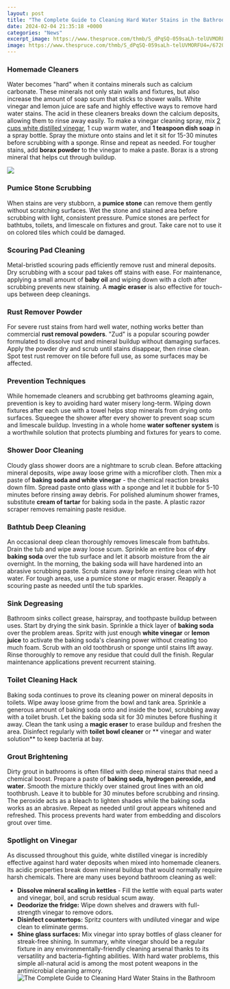 ```yaml
---
layout: post
title: "The Complete Guide to Cleaning Hard Water Stains in the Bathroom"
date: 2024-02-04 21:35:18 +0000
categories: "News"
excerpt_image: https://www.thespruce.com/thmb/S_dPqSQ-059saLh-telUVMORFU4=/6720x4480/filters:no_upscale():max_bytes(150000):strip_icc()/hard-water-stains-in-the-toilet-2719033-04-9816f1ae81b84549a2a723ea85debd53.jpg
image: https://www.thespruce.com/thmb/S_dPqSQ-059saLh-telUVMORFU4=/6720x4480/filters:no_upscale():max_bytes(150000):strip_icc()/hard-water-stains-in-the-toilet-2719033-04-9816f1ae81b84549a2a723ea85debd53.jpg
---
```


### Homemade Cleaners
Water becomes "hard" when it contains minerals such as calcium carbonate. These minerals not only stain walls and fixtures, but also increase the amount of soap scum that sticks to shower walls. White vinegar and lemon juice are safe and highly effective ways to remove hard water stains. The acid in these cleaners breaks down the calcium deposits, allowing them to rinse away easily. 
To make a vinegar cleaning spray, mix [2 cups white distilled vinegar](https://yt.io.vn/collection/albury), 1 cup warm water, and **1 teaspoon dish soap** in a spray bottle. Spray the mixture onto stains and let it sit for 15-30 minutes before scrubbing with a sponge. Rinse and repeat as needed. For tougher stains, add **borax powder** to the vinegar to make a paste. Borax is a strong mineral that helps cut through buildup.

![](https://perfectbath.com/wp-content/uploads/2016/02/Cleaning-Bath-fixtures-1024x794.jpg)
### Pumice Stone Scrubbing 
When stains are very stubborn, a **pumice stone** can remove them gently without scratching surfaces. Wet the stone and stained area before scrubbing with light, consistent pressure. Pumice stones are perfect for bathtubs, toilets, and limescale on fixtures and grout. Take care not to use it on colored tiles which could be damaged. 
### Scouring Pad Cleaning
Metal-bristled scouring pads efficiently remove rust and mineral deposits. Dry scrubbing with a scour pad takes off stains with ease. For maintenance, applying a small amount of **baby oil** and wiping down with a cloth after scrubbing prevents new staining. A **magic eraser** is also effective for touch-ups between deep cleanings.
### Rust Remover Powder
For severe rust stains from hard well water, nothing works better than commercial **rust removal powders**. "Zud" is a popular scouring powder formulated to dissolve rust and mineral buildup without damaging surfaces. Apply the powder dry and scrub until stains disappear, then rinse clean. Spot test rust remover on tile before full use, as some surfaces may be affected.
### Prevention Techniques
While homemade cleaners and scrubbing get bathrooms gleaming again, prevention is key to avoiding hard water misery long-term. Wiping down fixtures after each use with a towel helps stop minerals from drying onto surfaces. Squeegee the shower after every shower to prevent soap scum and limescale buildup. Investing in a whole home **water softener system** is a worthwhile solution that protects plumbing and fixtures for years to come.
### Shower Door Cleaning 
Cloudy glass shower doors are a nightmare to scrub clean. Before attacking mineral deposits, wipe away loose grime with a microfiber cloth. Then mix a paste of **baking soda and white vinegar** - the chemical reaction breaks down film. Spread paste onto glass with a sponge and let it bubble for 5-10 minutes before rinsing away debris. For polished aluminum shower frames, substitute **cream of tartar** for baking soda in the paste. A plastic razor scraper removes remaining paste residue.  
### Bathtub Deep Cleaning
An occasional deep clean thoroughly removes limescale from bathtubs. Drain the tub and wipe away loose scum. Sprinkle an entire box of **dry baking soda** over the tub surface and let it absorb moisture from the air overnight. In the morning, the baking soda will have hardened into an abrasive scrubbing paste. Scrub stains away before rinsing clean with hot water. For tough areas, use a pumice stone or magic eraser. Reapply a scouring paste as needed until the tub sparkles.
### Sink Degreasing 
Bathroom sinks collect grease, hairspray, and toothpaste buildup between uses. Start by drying the sink basin. Sprinkle a thick layer of **baking soda** over the problem areas. Spritz with just enough **white vinegar** or **lemon juice** to activate the baking soda's cleaning power without creating too much foam. Scrub with an old toothbrush or sponge until stains lift away. Rinse thoroughly to remove any residue that could dull the finish. Regular maintenance applications prevent recurrent staining.  
### Toilet Cleaning Hack
Baking soda continues to prove its cleaning power on mineral deposits in toilets. Wipe away loose grime from the bowl and tank area. Sprinkle a generous amount of baking soda onto and inside the bowl, scrubbing away with a toilet brush. Let the baking soda sit for 30 minutes before flushing it away. Clean the tank using a **magic eraser** to erase buildup and freshen the area. Disinfect regularly with **toilet bowl cleaner** or ** vinegar and water solution** to keep bacteria at bay.
### Grout Brightening  
Dirty grout in bathrooms is often filled with deep mineral stains that need a chemical boost. Prepare a paste of **baking soda, hydrogen peroxide, and water**. Smooth the mixture thickly over stained grout lines with an old toothbrush. Leave it to bubble for 30 minutes before scrubbing and rinsing. The peroxide acts as a bleach to lighten shades while the baking soda works as an abrasive. Repeat as needed until grout appears whitened and refreshed. This process prevents hard water from embedding and discolors grout over time.
### Spotlight on Vinegar
As discussed throughout this guide, white distilled vinegar is incredibly effective against hard water deposits when mixed into homemade cleaners. Its acidic properties break down mineral buildup that would normally require harsh chemicals. There are many uses beyond bathroom cleaning as well:
- **Dissolve mineral scaling in kettles** - Fill the kettle with equal parts water and vinegar, boil, and scrub residual scum away. 
- **Deodorize the fridge:** Wipe down shelves and drawers with full-strength vinegar to remove odors. 
- **Disinfect countertops:** Spritz counters with undiluted vinegar and wipe clean to eliminate germs. 
- **Shine glass surfaces:** Mix vinegar into spray bottles of glass cleaner for streak-free shining.
In summary, white vinegar should be a regular fixture in any environmentally-friendly cleaning arsenal thanks to its versatility and bacteria-fighting abilities. With hard water problems, this simple all-natural acid is among the most potent weapons in the antimicrobial cleaning armory.
![The Complete Guide to Cleaning Hard Water Stains in the Bathroom](https://www.thespruce.com/thmb/S_dPqSQ-059saLh-telUVMORFU4=/6720x4480/filters:no_upscale():max_bytes(150000):strip_icc()/hard-water-stains-in-the-toilet-2719033-04-9816f1ae81b84549a2a723ea85debd53.jpg)